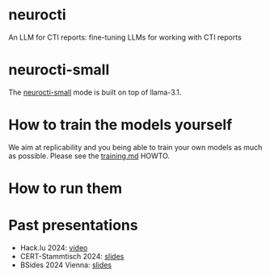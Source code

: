 # neurocti
An LLM for CTI reports: fine-tuning LLMs for working with CTI reports

# neurocti-small

The [neurocti-small](../neurocti-small) mode is built on top of llama-3.1.

# How to train the models yourself

We aim at replicability and you being able to train your own models as much as possible.
Please see the [training.md](training.md) HOWTO.

# How to run them


# Past presentations

* Hack.lu 2024: [video](https://youtu.be/sVlLjaTY1pc?feature=shared)
* CERT-Stammtisch 2024: [slides]()
* BSides 2024 Vienna: [slides]()
